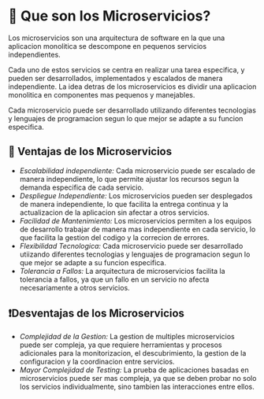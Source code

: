 # 🧠 Que son los Microservicios?
Los microservicios son una arquitectura de software en la que una aplicacion monolitica se descompone en pequenos servicios independientes.

Cada uno de estos servicios se centra en realizar una tarea especifica, y pueden ser desarrollados, implementados y escalados de manera independiente. La idea detras de los microservicios es dividir una aplicacion monolitica en componentes mas pequenos y manejables.

Cada microservicio puede ser desarrollado utilizando diferentes tecnologias y lenguajes de programacion segun lo que mejor se adapte a su funcion especifica.



## 🚀 Ventajas de los Microservicios
- *Escalabilidad independiente:* Cada microservicio puede ser escalado de manera independiente, lo que permite ajustar los recursos segun la demanda especifica de cada servicio.
- *Despliegue Independiente:* Los microservicios pueden ser desplegados de manera independiente, lo que facilita la entrega continua y la actualizacion de la aplicacion sin afectar a otros servicios.
- *Facilidad de Mantenimiento:* Los microservicios permiten a los equipos de desarrollo trabajar de manera mas independiente en cada servicio, lo que facilita la gestion del codigo y la correcion de errores.
- *Flexibilidad Tecnologica:* Cada microservicio puede ser desarrollado utiizando diferentes tecnologias y lenguajes de programacion segun lo que mejor se adapte a su funcion especifica.
- *Tolerancia a Fallos:* La arquitectura de microservicios facilita la tolerancia a fallos, ya que un fallo en un servicio no afecta necesariamente a otros servicios.



## ❗Desventajas de los Microservicios
- *Complejidad de la Gestion:* La gestion de multiples microservicios puede ser compleja, ya que requiere herramientas y procesos adicionales para la monitorizacion, el descubrimiento, la gestion de la configuracion y la coordinacion entre servicios.
- *Mayor Complejidad de Testing:* La prueba de aplicaciones basadas en microservicios puede ser mas compleja, ya que se deben probar no solo los servicios individualmente, sino tambien las interacciones entre ellos.
